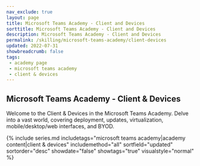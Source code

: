```yaml
---
nav_exclude: true
layout: page
title: Microsoft Teams Academy - Client and Devices
sorttitle: Microsoft Teams Academy - Client and Devices
description: Microsoft Teams Academy - Client and Devices
permalink: /skilling/microsoft-teams-academy/client-devices
updated: 2022-07-31
showbreadcrumb: false
tags: 
 - academy page
 - microsoft teams academy
 - client & devices
---
```


## Microsoft Teams Academy - Client & Devices

Welcome to the Client & Devices in the Microsoft Teams Academy. Delve into a vast world, covering deployment, updates, virtualization, mobile/desktop/web interfaces, and BYOD.

{% include series.md 
    includetags="microsoft teams academy|academy content|client & devices" 
    includemethod="all" 
    sortfield="updated" sortorder="desc" showdate="false" showtags="true" 
    visualstyle="normal" 
%}